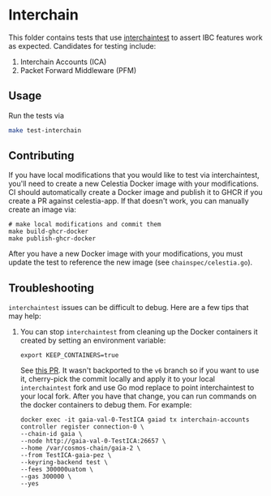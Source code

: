 # Interchain

This folder contains tests that use [interchaintest](https://github.com/strangelove-ventures/interchaintest) to assert IBC features work as expected. Candidates for testing include:

1. Interchain Accounts (ICA)
2. Packet Forward Middleware (PFM)

## Usage

Run the tests via

```bash
make test-interchain
```

## Contributing

If you have local modifications that you would like to test via interchaintest, you'll need to create a new Celestia Docker image with your modifications. CI should automatically create a Docker image and publish it to GHCR if you create a PR against celestia-app. If that doesn't work, you can manually create an image via:

```shell
# make local modifications and commit them
make build-ghcr-docker
make publish-ghcr-docker
```

After you have a new Docker image with your modifications, you must update the test to reference the new image (see `chainspec/celestia.go`).

## Troubleshooting

`interchaintest` issues can be difficult to debug. Here are a few tips that may help:

1. You can stop `interchaintest` from cleaning up the Docker containers it created by setting an environment variable:

    ```shell
    export KEEP_CONTAINERS=true
    ```

    See [this PR](https://github.com/strangelove-ventures/interchaintest/pull/725). It wasn't backported to the `v6` branch so if you want to use it, cherry-pick the commit locally and apply it to your local `interchaintest` fork and use Go mod replace to point interchaintest to your local fork. After you have that change, you can run commands on the docker containers to debug them. For example:

    ```shell
    docker exec -it gaia-val-0-TestICA gaiad tx interchain-accounts controller register connection-0 \
    --chain-id gaia \
    --node http://gaia-val-0-TestICA:26657 \
    --home /var/cosmos-chain/gaia-2 \
    --from TestICA-gaia-pez \
    --keyring-backend test \
    --fees 300000uatom \
    --gas 300000 \
    --yes
    ```
